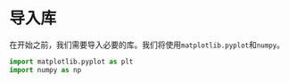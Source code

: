 # 导入库

在开始之前，我们需要导入必要的库。我们将使用`matplotlib.pyplot`和`numpy`。

```python
import matplotlib.pyplot as plt
import numpy as np
```
